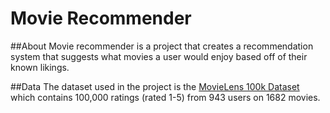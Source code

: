 # Movie Recommender

##About
Movie recommender is a project that creates a recommendation system that suggests what movies a user would enjoy based off of their known likings.

##Data
The dataset used in the project is the [MovieLens 100k Dataset](https://www.kaggle.com/datasets/prajitdatta/movielens-100k-dataset?resource=download) which contains 100,000 ratings (rated 1-5) from 943 users on 1682 movies.
